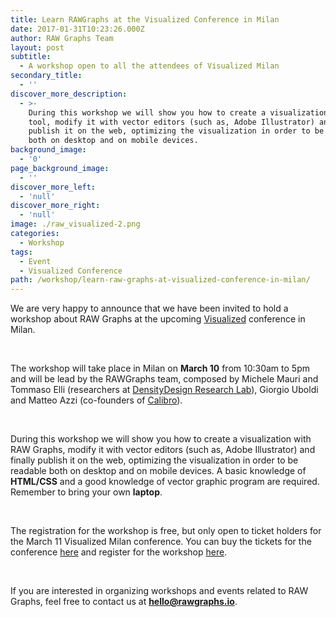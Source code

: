 ```yaml
---
title: Learn RAWGraphs at the Visualized Conference in Milan
date: 2017-01-31T10:23:26.000Z
author: RAW Graphs Team
layout: post
subtitle:
  - A workshop open to all the attendees of Visualized Milan
secondary_title:
  - ''
discover_more_description:
  - >-
    During this workshop we will show you how to create a visualization with the
    tool, modify it with vector editors (such as, Adobe Illustrator) and finally
    publish it on the web, optimizing the visualization in order to be readable
    both on desktop and on mobile devices.
background_image:
  - '0'
page_background_image:
  - ''
discover_more_left:
  - 'null'
discover_more_right:
  - 'null'
image: ./raw_visualized-2.png
categories:
  - Workshop
tags:
  - Event
  - Visualized Conference
path: /workshop/learn-raw-graphs-at-visualized-conference-in-milan/
---
```

We are very happy to announce that we have been invited to hold a workshop about RAW Graphs at the upcoming [Visualized](http://visualized.com/milan/) conference in Milan.

&nbsp;

The workshop will take place in Milan on **March 10** from 10:30am to 5pm and will be lead by the RAWGraphs team, composed by Michele Mauri and Tommaso Elli (researchers at [DensityDesign Research Lab](http://www.densitydesign.org/)), Giorgio Uboldi and Matteo Azzi (co-founders of [Calibro](http://calib.ro/)).

&nbsp;

During this workshop we will show you how to create a visualization with RAW Graphs, modify it with vector editors (such as, Adobe Illustrator) and finally publish it on the web, optimizing the visualization in order to be readable both on desktop and on mobile devices. A basic knowledge of **HTML/CSS** and a good knowledge of vector graphic program are required. Remember to bring your own **laptop**.

&nbsp;

The registration for the workshop is free, but only open to ticket holders for the March 11 Visualized Milan conference. You can buy the tickets for the conference [here](https://www.eventbrite.com/e/visualized-milan-tickets-29254190070) and register for the workshop [here](https://www.eventbrite.com/e/visualized-milan-workshop-opening-reception-tickets-31535951881).

&nbsp;

If you are interested in organizing workshops and events related to RAW Graphs, feel free to contact us at **hello@rawgraphs.io**.

&nbsp;
